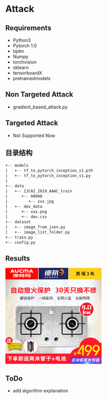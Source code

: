 # Attack

## Requirements

- Python3
- Pytorch 1.0
- tqdm
- Numpy
- torchvision
- sklearn
- tensorboardX
- pretrainedmodels

## Non Targeted Attack  
- gradient_based_attack.py  

## Targeted Attack

- Not Supported Now

## 目录结构
```
+-- models  
|   +-- tf_to_pytorch_inception_v1.pth  
|   +-- tf_to_pytorch_inception_v1.py  
|  
+-- data  
|   +-- IJCAI_2019_AAAC_train  
|      +-- 00000  
|         +-- xxx.jpg  
|   +-- dev_data  
|      +-- xxx.png  
|      +-- dev.csv  
+-- dataset  
|   +-- image_from_json.py  
|   +-- image_list_folder.py  
+-- train.py  
+-- config.py  
```
## Results

![](pics/1.png)  

## ToDo  

- add algorithm explanation  